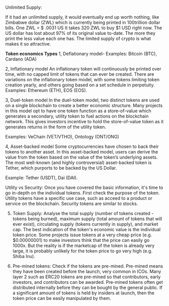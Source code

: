 Unlimited Supply:

If it had an unlimited supply, it would eventually end up worth nothing, like Zimbabwe dollar (ZWL) which is currently being printed in 100trillion dollar 
bills. One ZWL = $ .0031 US It takes 320 ZWL to buy $1 USD right now. The US dollar has lost about 97% of its original value to-date. 
The more they print the less value each one has. The limited supply of crypto is what makes it so attractive.


**Token economics Types**
1, Deflationary model-
   Examples: Bitcoin (BTC), Cardano (ADA)

2, Inflationary model
                    An inflationary token will continuously be printed over time, with no capped limit of tokens that can ever be created. 
                    There are variations on the inflationary token model, with some tokens limiting token creation yearly, 
                    and others going based on a set schedule in perpetuity. 
                    Examples: Ethereum (ETH), EOS (EOS).
                    
3, Duel-token model
In the duel-token model, two distinct tokens are used on a single blockchain to create a better economic structure. Many projects in this model opt to have one token function as a store-of-value which generates a secondary, utility token to fuel actions on the blockchain network. This gives investors incentive to hold the store-of-value token as it generates returns in the form of the utility token.

Examples: VeChain (VET/VTHO), Ontology (ONT/ONG)

4, Asset-backed model
Some cryptocurrencies have chosen to back their tokens to another asset. In this asset-backed model, users can derive the value from the token based on the value of the token’s underlying assets. The most well-known (and highly controversial) asset-backed token is Tether, which purports to be backed by the US Dollar.

Example: Tether (USDT), Dai (DAI).

Utility vs Security: Once you have covered the basic information, it's time to go in-depth on the individual tokens. First check the purpose of the token. Utility tokens have a specific use case, such as acceed to a product or service on the blockchain. Security tokens are similar to stocks.

5. Token Supply: Analyse the total supply (number of tokens created - tokens being burned), maximum supply (total amount of tokens that will ever exist), circulating supply (tokens currently in supply), and market cap. The best indication of the token's economic value is the individual token price. Some projects issue tokens at a very cheap price (e.g. $0.00000001) to make investors think that the price can easily go 1000x. But the reality is if the marketcap of the token is already very large, it is probably unlikely for the token price to go very high (e.g. Shiba Inu).

6. Pre-mined tokens: Check if the tokens are pre-mined. Pre-mined means they have been created before the launch, very common in ICOs. Many layer 2 such as ERC20 tokens are pre-mined so that contributors, early investors, and contributors can be awarded. Pre-mined tokens often get distributed internally before they can be bought by the general public. If a significant amount of tokens is held by insiders at launch, then the token price can be easily manipulated by them.

